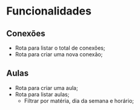 # Funcionalidades

## Conexões

- Rota para listar o total de conexões;
- Rota para criar uma nova conexão;

## Aulas 

- Rota para criar uma aula;
- Rota para listar aulas;
    - Filtrar por matéria, dia da semana e horário;